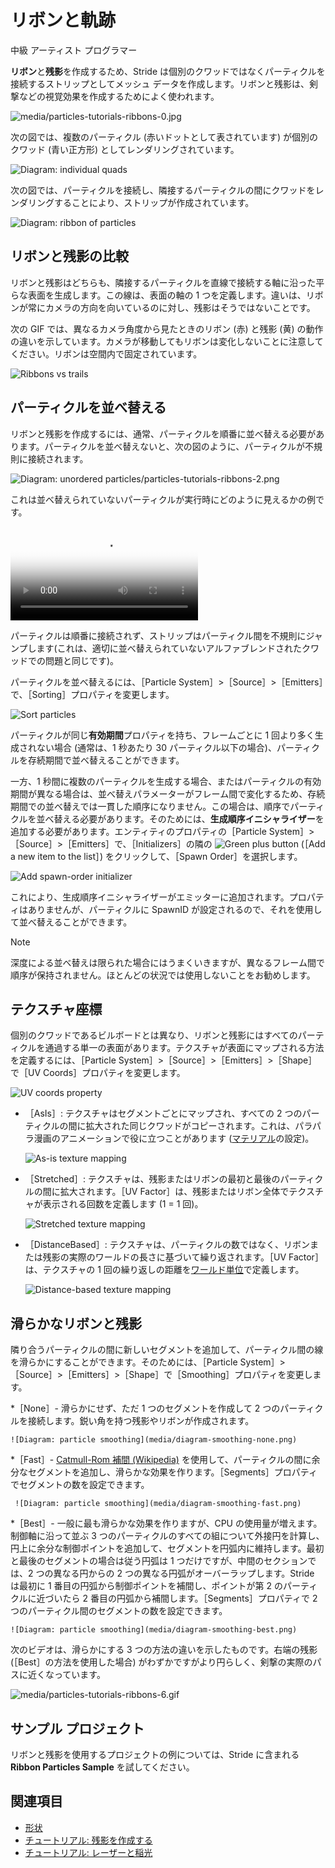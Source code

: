 # リボンと軌跡

<span class="label label-doc-level">中級</span>
<span class="label label-doc-audience">アーティスト</span>
<span class="label label-doc-audience">プログラマー</span>

**リボン**と**残影**を作成するため、Stride は個別のクワッドではなくパーティクルを接続するストリップとしてメッシュ データを作成します。リボンと残影は、剣撃などの視覚効果を作成するためによく使われます。

![media/particles-tutorials-ribbons-0.jpg](media/ribbons-and-trails.jpg)

次の図では、複数のパーティクル (赤いドットとして表されています) が個別のクワッド (青い正方形) としてレンダリングされています。

![Diagram: individual quads](media/particles-diagram-quads.png)

次の図では、パーティクルを接続し、隣接するパーティクルの間にクワッドをレンダリングすることにより、ストリップが作成されています。

![Diagram: ribbon of particles](media/particles-diagram-strip.png)

## リボンと残影の比較

リボンと残影はどちらも、隣接するパーティクルを直線で接続する軸に沿った平らな表面を生成します。この線は、表面の軸の 1 つを定義します。違いは、リボンが常にカメラの方向を向いているのに対し、残影はそうではないことです。

次の GIF では、異なるカメラ角度から見たときのリボン (赤) と残影 (黄) の動作の違いを示しています。カメラが移動してもリボンは変化しないことに注意してください。リボンは空間内で固定されています。

![Ribbons vs trails](media/ribbons-vs-trails.gif)

## パーティクルを並べ替える

リボンと残影を作成するには、通常、パーティクルを順番に並べ替える必要があります。パーティクルを並べ替えないと、次の図のように、パーティクルが不規則に接続されます。

![Diagram: unordered particles/particles-tutorials-ribbons-2.png](media/particles-diagram-unordered.png)

これは並べ替えられていないパーティクルが実行時にどのように見えるかの例です。

<p>
<video autoplay loop class="responsive-video" poster="tutorials/media/sword-slash-2.jpg">
   <source src="tutorials/media/sword-slash-2.mp4" type="video/mp4">
</video>
</p>

パーティクルは順番に接続されず、ストリップはパーティクル間を不規則にジャンプします(これは、適切に並べ替えられていないアルファブレンドされたクワッドでの問題と同じです)。

パーティクルを並べ替えるには、［Particle System］>［Source］>［Emitters］で、［Sorting］プロパティを変更します。

![Sort particles](tutorials/media/sort-by-order.png)

パーティクルが同じ**有効期間**プロパティを持ち、フレームごとに 1 回より多く生成されない場合 (通常は、1 秒あたり 30 パーティクル以下の場合)、パーティクルを存続期間で並べ替えることができます。

一方、1 秒間に複数のパーティクルを生成する場合、またはパーティクルの有効期間が異なる場合は、並べ替えパラメーターがフレーム間で変化するため、存続期間での並べ替えでは一貫した順序になりません。この場合は、順序でパーティクルを並べ替える必要があります。そのためには、**生成順序イニシャライザー**を追加する必要があります。エンティティのプロパティの［Particle System］>［Source］>［Emitters］で、［Initializers］の隣の ![Green plus button](~/manual/game-studio/media/green-plus-icon.png) (［Add a new item to the list］) をクリックして、［Spawn Order］を選択します。

![Add spawn-order initializer](tutorials/media/add-spawn-order-initializer.png)

これにより、生成順序イニシャライザーがエミッターに追加されます。プロパティはありませんが、パーティクルに SpawnID が設定されるので、それを使用して並べ替えることができます。

>[!NOTE]
>深度による並べ替えは限られた場合にはうまくいきますが、異なるフレーム間で順序が保持されません。ほとんどの状況では使用しないことをお勧めします。

## テクスチャ座標

個別のクワッドであるビルボードとは異なり、リボンと残影にはすべてのパーティクルを通過する単一の表面があります。テクスチャが表面にマップされる方法を定義するには、［Particle System］>［Source］>［Emitters］>［Shape］で［UV Coords］プロパティを変更します。

![UV coords property](media/uv-coords.png)

 - ［AsIs］: テクスチャはセグメントごとにマップされ、すべての 2 つのパーティクルの間に拡大された同じクワッドがコピーされます。これは、パラパラ漫画のアニメーションで役に立つことがあります ([マテリアル](materials.md)の設定)。

    ![As-is texture mapping](media/particles-diagram-asis.png)

 - ［Stretched］: テクスチャは、残影またはリボンの最初と最後のパーティクルの間に拡大されます。［UV Factor］は、残影またはリボン全体でテクスチャが表示される回数を定義します (1 = 1 回)。

     ![Stretched texture mapping](media/particles-diagram-stretched.png)

 - ［DistanceBased］: テクスチャは、パーティクルの数ではなく、リボンまたは残影の実際のワールドの長さに基づいて繰り返されます。［UV Factor］は、テクスチャの 1 回の繰り返しの距離を[ワールド単位](../game-studio/world-units.md)で定義します。

     ![Distance-based texture mapping](media/particles-diagram-distancebased.png)

## 滑らかなリボンと残影

隣り合うパーティクルの間に新しいセグメントを追加して、パーティクル間の線を滑らかにすることができます。そのためには、［Particle System］>［Source］>［Emitters］>［Shape］で［Smoothing］プロパティを変更します。

 *［None］- 滑らかにせず、ただ 1 つのセグメントを作成して 2 つのパーティクルを接続します。鋭い角を持つ残影やリボンが作成されます。

    ![Diagram: particle smoothing](media/diagram-smoothing-none.png)

 *［Fast］- [Catmull-Rom 補間 (Wikipedia)](https://en.wikipedia.org/wiki/Centripetal_Catmull%E2%80%93Rom_spline) を使用して、パーティクルの間に余分なセグメントを追加し、滑らかな効果を作ります。［Segments］プロパティでセグメントの数を設定できます。

     ![Diagram: particle smoothing](media/diagram-smoothing-fast.png)

 *［Best］- 一般に最も滑らかな効果を作りますが、CPU の使用量が増えます。制御軸に沿って並ぶ 3 つのパーティクルのすべての組について外接円を計算し、円上に余分な制御ポイントを追加して、セグメントを円弧内に維持します。最初と最後のセグメントの場合は従う円弧は 1 つだけですが、中間のセクションでは、2 つの異なる円からの 2 つの異なる円弧がオーバーラップします。Stride は最初に 1 番目の円弧から制御ポイントを補間し、ポイントが第 2 のパーティクルに近づいたら 2 番目の円弧から補間します。［Segments］プロパティで 2 つのパーティクル間のセグメントの数を設定できます。

    ![Diagram: particle smoothing](media/diagram-smoothing-best.png)

次のビデオは、滑らかにする 3 つの方法の違いを示したものです。右端の残影 (［Best］の方法を使用した場合) がわずかですがより円らしく、剣撃の実際のパスに近くなっています。

![media/particles-tutorials-ribbons-6.gif](media/smoothing-comparison.gif)

## サンプル プロジェクト

リボンと残影を使用するプロジェクトの例については、Stride に含まれる **Ribbon Particles Sample** を試してください。

## 関連項目

* [形状](shapes.md)
* [チュートリアル: 残影を作成する](tutorials/create-a-trail.md)
* [チュートリアル: レーザーと稲光](tutorials/lasers-and-lightning.md)

